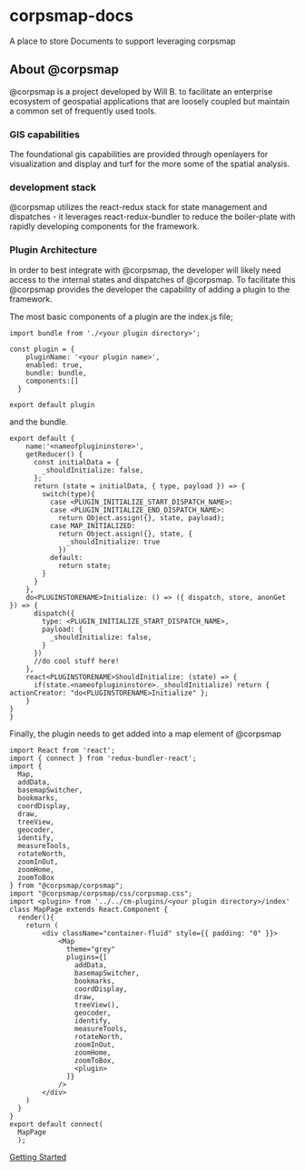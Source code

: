 # corpsmap-docs
A place to store Documents to support leveraging corpsmap

## About @corpsmap
@corpsmap is a project developed by Will B. to facilitate an enterprise ecosystem of geospatial applications that are loosely coupled but maintain a common set of frequently used tools. 
### GIS capabilities
The foundational gis capabilities are provided through openlayers for visualization and display and turf for the more some of the spatial analysis.

### development stack
@corpsmap utilizes the react-redux stack for state management and dispatches - it leverages react-redux-bundler to reduce the boiler-plate with rapidly developing components for the framework.

### Plugin Architecture
In order to best integrate with @corpsmap, the developer will likely need access to the internal states and dispatches of @corpsmap. To facilitate this @corpsmap provides the developer the capability of adding a plugin to the framework.

The most basic components of a plugin are the index.js file;
```
import bundle from './<your plugin directory>';

const plugin = {
    pluginName: '<your plugin name>',
    enabled: true,
    bundle: bundle,
    components:[]
  }

export default plugin
```
and the bundle.
```
export default {
    name:'<nameofplugininstore>',
    getReducer() {
      const initialData = {
        _shouldInitialize: false,
      };
      return (state = initialData, { type, payload }) => {
        switch(type){
          case <PLUGIN_INITIALIZE_START_DISPATCH_NAME>:
          case <PLUGIN_INITIALIZE_END_DISPATCH_NAME>:
            return Object.assign({}, state, payload);
          case MAP_INITIALIZED:
            return Object.assign({}, state, {
              _shouldInitialize: true
            })
          default:
            return state;
        }
      }
    },
    do<PLUGINSTORENAME>Initialize: () => ({ dispatch, store, anonGet }) => {
      dispatch({
        type: <PLUGIN_INITIALIZE_START_DISPATCH_NAME>,
        payload: {
          _shouldInitialize: false,
        }
      })
      //do cool stuff here!     
    },
    react<PLUGINSTORENAME>ShouldInitialize: (state) => {
      if(state.<nameofplugininstore>._shouldInitialize) return { actionCreator: "do<PLUGINSTORENAME>Initialize" };
    }
}
}
```

Finally, the plugin needs to get added into a map element of @corpsmap

```
import React from 'react';
import { connect } from 'redux-bundler-react';
import {
  Map,
  addData,
  basemapSwitcher,
  bookmarks,
  coordDisplay,
  draw,
  treeView,
  geocoder,
  identify,
  measureTools,
  rotateNorth,
  zoomInOut,
  zoomHome,
  zoomToBox
} from "@corpsmap/corpsmap";
import "@corpsmap/corpsmap/css/corpsmap.css";
import <plugin> from '../../cm-plugins/<your plugin directory>/index'
class MapPage extends React.Component {
  render(){
    return (
        <div className="container-fluid" style={{ padding: "0" }}>
            <Map
              theme="grey"
              plugins={[
                addData,
                basemapSwitcher,
                bookmarks,
                coordDisplay,
                draw,
                treeView(),
                geocoder,
                identify,
                measureTools,
                rotateNorth,
                zoomInOut,
                zoomHome,
                zoomToBox,
                <plugin>
              ]}
            />        
        </div>
    )
  }
}
export default connect(
  MapPage
  );
  ```


[Getting Started](assets/gettingStarted.md "Let's get started!")


